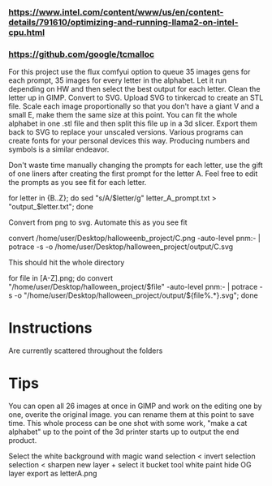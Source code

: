 ### https://www.intel.com/content/www/us/en/content-details/791610/optimizing-and-running-llama2-on-intel-cpu.html
### https://github.com/google/tcmalloc

For this project use the flux comfyui option to queue 35 images gens for each prompt, 35 images for every letter in the alphabet. Let it run depending on HW and then select the best output for each letter. Clean the letter up in GIMP. Convert to SVG. Upload SVG to tinkercad to create an STL file. Scale each image proportionally so that you don't have a giant V and a small E, make them the same size at this point. You can fit the whole alphabet in one .stl file and then split this file up in a 3d slicer. Export them back to SVG to replace your unscaled versions. Various programs can create fonts for your personal devices this way. Producing numbers and symbols is a similar endeavor. 

Don't waste time manually changing the prompts for each letter, use the gift of one liners after creating the first prompt for the letter A. Feel free to edit the prompts as you see fit for each letter.

for letter in {B..Z}; do sed "s/A/$letter/g" letter_A_prompt.txt > "output_$letter.txt"; done

Convert from png to svg. Automate this as you see fit

convert /home/user/Desktop/halloweenb_project/C.png -auto-level pnm:- | potrace -s -o /home/user/Desktop/halloween_project/output/C.svg

This should hit the whole directory

for file in [A-Z].png; do convert "/home/user/Desktop/halloween_project/$file" -auto-level pnm:- | potrace -s -o "/home/user/Desktop/halloween_project/output/${file%.*}.svg"; done


# Instructions

Are currently scattered throughout the folders

# Tips
You can open all 26 images at once in GIMP and work on the editing one by one, overite the original image. you can rename them at this point to save time. This whole process can be one shot with some work, "make a cat alphabet" up to the point of the 3d printer starts up to output the end product.

Select the white background with magic wand
selection < invert selection
selection < sharpen
new layer + select it
bucket tool white paint
hide OG layer
export as letterA.png 
